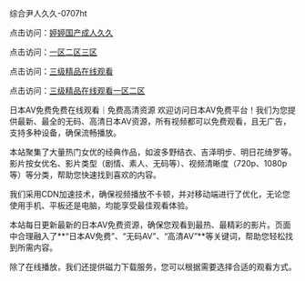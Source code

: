 
综合尹人久久-0707ht


点击访问：<a href="https://fdhf-454.pages.dev/">婷婷国产成人久久</a>

点击访问：<a href="https://tfda.pages.dev/">一区二区三区</a>

点击访问：<a href="https://tfda.pages.dev/">三级精品在线观看</a>

点击访问：<a href="https://gfd-5xg.pages.dev/">三级精品在线观看一区二区</a>


日本AV免费免费在线观看｜免费高清资源
欢迎访问日本AV免费平台！我们为您提供最新、最全的无码、高清日本AV资源，所有视频都可以免费观看，且无广告，支持多种设备，确保流畅播放。

本站聚集了大量热门女优的经典作品，如波多野结衣、吉泽明步、明日花绮罗等。影片按女优名、影片类型（剧情、素人、无码等）、视频清晰度（720p、1080p等）等分类，帮助您快速找到喜欢的内容。

我们采用CDN加速技术，确保视频播放不卡顿，并对移动端进行了优化，无论您使用手机、平板还是电脑，均能享受最佳观看体验。

本站每日更新最新的日本AV免费资源，确保您观看到最热、最精彩的影片。页面中合理融入了**“日本AV免费”、“无码AV”、“高清AV”**等关键词，帮助您轻松找到所需内容。

除了在线播放，我们还提供磁力下载服务，您可以根据需要选择合适的观看方式。



<span style="display:none;">[Canonical link](）</span>
